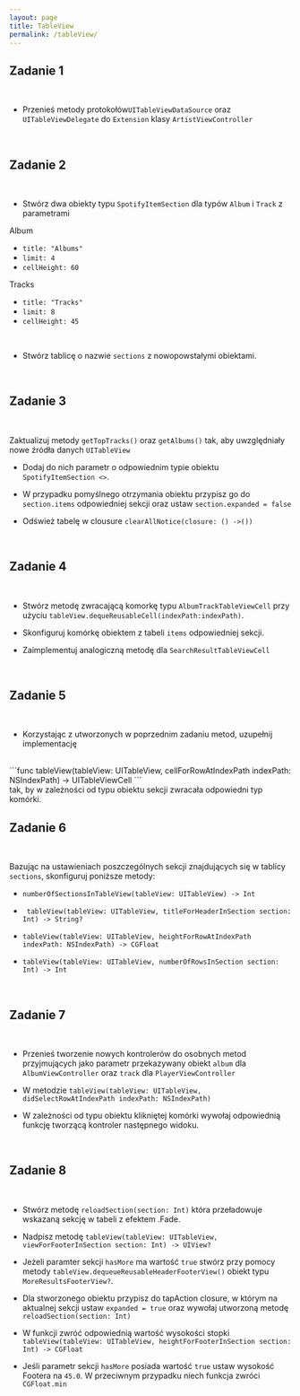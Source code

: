 ```yaml
---
layout: page
title: TableView
permalink: /tableView/
---
```



Zadanie 1
----------

<br>

* Przenieś metody protokołów```UITableViewDataSource``` oraz  ```UITableViewDelegate``` do ```Extension``` klasy ```ArtistViewController```

<br>


Zadanie 2
-----------

<br>

* Stwórz dwa obiekty typu ```SpotifyItemSection``` dla typów ```Album``` i ```Track``` z parametrami

Album

* ```title: "Albums"```
* ```limit: 4```
* ```cellHeight: 60```

Tracks

* ```title: "Tracks"```
* ```limit: 8```
* ```cellHeight: 45```
                                                                                                  
<br>

* Stwórz tablicę o nazwie ```sections``` z nowopowstałymi obiektami. 


<br>


Zadanie 3
-----------

<br>

Zaktualizuj metody ```getTopTracks()``` oraz  ```getAlbums()``` tak, aby uwzględniały nowe źródła danych ```UITableView```


* Dodaj do nich parametr o odpowiednim typie obiektu ```SpotifyItemSection <>```.

* W przypadku pomyślnego otrzymania obiektu przypisz go do ```section.items``` odpowiedniej sekcji oraz ustaw ```section.expanded = false```

* Odśwież tabelę w clousure  ```clearAllNotice(closure: () ->())```

<br>


Zadanie 4
-----------

<br>


* Stwórz metodę zwracającą komorkę typu  ```AlbumTrackTableViewCell``` przy użyciu ```tableView.dequeReusableCell(indexPath:indexPath)```. 

* Skonfiguruj komórkę obiektem  z tabeli ```items``` odpowiedniej sekcji.

* Zaimplementuj analogiczną metodę dla  ```SearchResultTableViewCell```


<br>


Zadanie 5
-----------

<br>

* Korzystając z utworzonych w poprzednim zadaniu metod, uzupełnij implementację
<br>
 ```func tableView(tableView: UITableView, cellForRowAtIndexPath indexPath: NSIndexPath) -> UITableViewCell ```
<br>
tak, by w zależności od typu obiektu sekcji zwracała odpowiedni typ komórki.


<br>


Zadanie 6
-----------

<br>

Bazując na ustawieniach poszczególnych sekcji znajdujących się w tablicy ```sections```, skonfiguruj poniższe metody:


*  ```numberOfSectionsInTableView(tableView: UITableView) -> Int```
 
* ``` tableView(tableView: UITableView, titleForHeaderInSection section: Int) -> String?```
 
*   ```tableView(tableView: UITableView, heightForRowAtIndexPath indexPath: NSIndexPath) -> CGFloat```
  
*   ```tableView(tableView: UITableView, numberOfRowsInSection section: Int) -> Int ```
 

<br>


Zadanie 7
-----------
 
<br>


* Przenieś tworzenie nowych  kontrolerów do osobnych metod przyjmujących jako parametr przekazywany obiekt  ```album```
dla  ```AlbumViewController``` oraz  ```track``` dla ```PlayerViewController```

* W metodzie
```tableView(tableView: UITableView, didSelectRowAtIndexPath indexPath: NSIndexPath)  ```
 
* W zależności od typu obiektu klikniętej komórki wywołaj odpowiednią  funkcję tworzącą kontroler następnego widoku.


<br>


Zadanie 8
-----------

<br>


* Stwórz metodę ```reloadSection(section: Int)``` która przeładowuje wskazaną sekcję w tabeli z efektem .Fade.

* Nadpisz metodę
 ```tableView(tableView: UITableView, viewForFooterInSection section: Int) -> UIView?```
 
* Jeżeli paramter sekcji ```hasMore``` ma wartość ```true``` stwórz przy pomocy metody ```tableView.dequeueReusableHeaderFooterView()``` obiekt typu  ```MoreResultsFooterView?```.


* Dla stworzonego obiektu przypisz do tapAction closure, w którym na aktualnej sekcji ustaw ```expanded = true``` oraz wywołaj utworzoną metodę ```reloadSection(section: Int)```


* W funkcji  zwróć odpowiednią wartość wysokości stopki ```tableView(tableView: UITableView, heightForFooterInSection section: Int) -> CGFloat ```

* Jeśli parametr sekcji ```hasMore``` posiada wartość ```true``` ustaw wysokość Footera na ```45.0```. W przeciwnym przypadku niech funkcja zwróci ```CGFloat.min```


